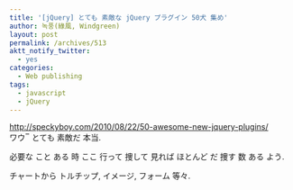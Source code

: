 ```yaml
---
title: '[jQuery] とても 素敵な jQuery プラグイン 50犬 集め'
author: 녹풍(綠風, Windgreen)
layout: post
permalink: /archives/513
aktt_notify_twitter:
  - yes
categories:
  - Web publishing
tags:
  - javascript
  - jQuery
---
```

<a href="http://speckyboy.com/2010/08/22/50-awesome-new-jquery-plugins/" target="_blank">http://speckyboy.com/2010/08/22/50-awesome-new-jquery-plugins/</a>  
ワウ‾ とても 素敵だ 本当.

必要な こと ある 時 ここ 行って 捜して 見れば ほとんど だ 捜す 数 ある よう.

<div>
  チャートから トルチップ, イメージ, フォーム 等々.
</div>